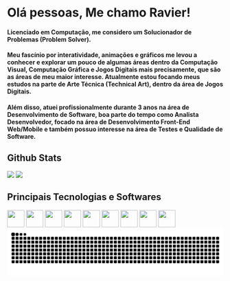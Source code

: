 # Olá pessoas, Me chamo Ravier!

#### Licenciado em Computação, me considero um Solucionador de Problemas (Problem Solver). 

#### Meu fascínio por interatividade, animações e gráficos me levou a conhecer e explorar um pouco de algumas áreas dentro da Computação Visual, Computação Gráfica e Jogos Digitais mais precisamente, que são as áreas de meu maior interesse. Atualmente estou focando meus estudos na parte de Arte Técnica (Technical Art), dentro da área de Jogos Digitais.

#### Além disso, atuei profissionalmente durante 3 anos na área de Desenvolvimento de Software, boa parte do tempo como Analista Desenvolvedor, focado na área de Desenvolvimento Front-End Web/Mobile e também possuo interesse na área de Testes e Qualidade de Software.

<div>
  <h2>Github Stats</h2>
  <img height="180em" src="https://github-readme-stats.vercel.app/api/top-langs/?username=Berthorum&layout=compact&langs_count=8&theme=dracula"/>
  <img height="180em" src="https://github-readme-stats.vercel.app/api?username=Berthorum&show_icons=true&theme=dracula&include_all_commits=true&count_private=true"/>
</div>

<div>
  <h2>Principais Tecnologias e Softwares</h2>
  <div>
    <img loading="lazy" src="https://cdn.jsdelivr.net/gh/devicons/devicon@latest/icons/csharp/csharp-original.svg" width="40" height="40" />
    <img loading="lazy" src="https://cdn.jsdelivr.net/gh/devicons/devicon@latest/icons/unity/unity-original.svg" width="40" height="40" />      
    <img loading="lazy" src="https://cdn.jsdelivr.net/gh/devicons/devicon@latest/icons/typescript/typescript-original.svg" width="40" height="40"  />
    <img loading="lazy" src="https://cdn.jsdelivr.net/gh/devicons/devicon@latest/icons/javascript/javascript-original.svg" width="40" height="40" />
    <img loading="lazy" src="https://cdn.jsdelivr.net/gh/devicons/devicon@latest/icons/react/react-original.svg" width="40" height="40" />
    <img loading="lazy" src="https://cdn.jsdelivr.net/gh/devicons/devicon@latest/icons/vuejs/vuejs-original.svg" width="40" height="40" />
    <img loading="lazy" src="https://cdn.jsdelivr.net/gh/devicons/devicon@latest/icons/tailwindcss/tailwindcss-original.svg" width="40" height="40" />
    <img loading="lazy" src="https://cdn.jsdelivr.net/gh/devicons/devicon@latest/icons/dart/dart-original.svg" width="40" height="40" />
    <img loading="lazy" src="https://cdn.jsdelivr.net/gh/devicons/devicon@latest/icons/cplusplus/cplusplus-original.svg"  width="40" height="40" />
  </div>
</div>

<div aligh="center">
  <img src="https://raw.githubusercontent.com/Berthorum/Berthorum/output/snake.svg" alt="Snake animation" />
</div>
